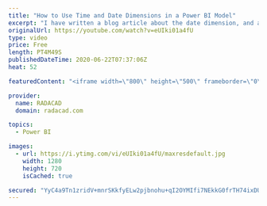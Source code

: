 ```yaml
---
title: "How to Use Time and Date Dimensions in a Power BI Model"
excerpt: "I have written a blog article about the date dimension, and also one about the time dimension. However, I got some questions in the comments about how they will be used together in a data model. In this video, I’ll explain that. Find the links to the date and time tables in my article below: https://radacad.com/how-to-use-time-and-date-dimensions-in-a-power-bi-model"
originalUrl: https://youtube.com/watch?v=eUIki01a4fU
type: video
price: Free
length: PT4M49S
publishedDateTime: 2020-06-22T07:37:06Z
heat: 52

featuredContent: "<iframe width=\"800\" height=\"500\" frameborder=\"0\" src=\"https://www.youtube.com/embed/eUIki01a4fU\" allow=\"accelerometer; autoplay; encrypted-media; gyroscope; picture-in-picture\" allowfullscreen></iframe>"

provider:
  name: RADACAD
  domain: radacad.com

topics:
  - Power BI

images:
  - url: https://i.ytimg.com/vi/eUIki01a4fU/maxresdefault.jpg
    width: 1280
    height: 720
    isCached: true

secured: "YyC4a9Tn1zridV+mnrSKkfyELw2pjbnohu+qI2OYMIfi7NEkkG0frTH74ixDUdNjxlXrkQ7/m9NO7lSOryDQXuzQV57gsS9ECD7i1o50pE42raEie1LWrYmJZt9sW4ipp3lMzgHQokqGKrzt0xTMk8zQKI6ooT/2v+jz7uFbu6A0z9fQDqqD2yJ5qvq5Bk0G4r3cMwdvKJ2Y37UqETY1bt5Lhu+Vab8jXuqceVeQGv28orOQ4SJS8nJakgXpQM0LUcaxbVqBosAbNWZ6M1zed/W6sNvowSut+IvMM8fAl5ykGfdSymAFzR0sm+90907219nKA1Wz7jFoYrRpCoKCdMGcKwCTZCEuPOU1cXJTbHA2q9zSVu31z4MFzkuE+ppaoHSaCdByXXg4N2EDT4tVW+OXBR9HGHpJW7k5+Pa9+Bg=;1Ytf0THREGHESY0DI0pzCg=="
---
```


